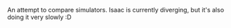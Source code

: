 An attempt to compare simulators. Isaac is currently diverging, but it's also doing it very slowly :D